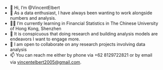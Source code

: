 - 👋 Hi, I’m @VincentElbert
- 🔢 As a data enthusiast, I have always been wanting to work alongside numbers and analysis.
- 👨‍🎓 I’m currently learning in Financial Statistics in The Chinese University of Hong Kong, Shenzhen
- 💞️ It is conspicuous that doing research and building analysis models are endeavors I want to engage more.
- 🤝 I am open to collaborate on any research projects involving data analysis
- 📫 You can reach me either by phone via +62 8129722821 or by email via vincentelbert2005@gmail.com.

